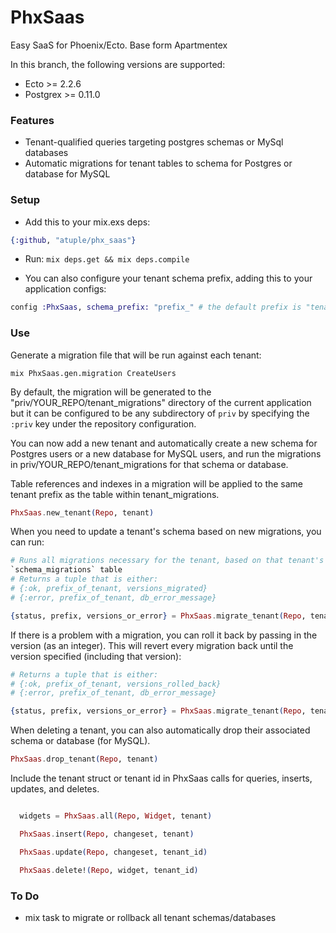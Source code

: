 # PhxSaas

Easy SaaS for Phoenix/Ecto.
Base form Apartmentex

In this branch, the following versions are supported:
* Ecto >= 2.2.6
* Postgrex >= 0.11.0

### Features
* Tenant-qualified queries targeting postgres schemas or MySql databases
* Automatic migrations for tenant tables to schema for Postgres or
database for MySQL

### Setup

- Add this to your mix.exs deps:
```elixir
{:github, "atuple/phx_saas"}
```
- Run:
```mix deps.get && mix deps.compile```

- You can also configure your tenant schema prefix, adding this to your application configs:
```elixir
config :PhxSaas, schema_prefix: "prefix_" # the default prefix is "tenant_"
```

### Use

Generate a migration file that will be run against each tenant:

```
mix PhxSaas.gen.migration CreateUsers
```

By default, the migration will be generated to the
"priv/YOUR_REPO/tenant_migrations" directory of the current application but it
can be configured to be any subdirectory of `priv` by specifying the `:priv` key
under the repository configuration.

You can now add a new tenant and automatically create a new schema for Postgres
users or a new database for MySQL users, and run the migrations in
priv/YOUR_REPO/tenant_migrations for that schema or database.

Table references and indexes in a migration will be applied to the same tenant
prefix as the table within tenant_migrations.

```elixir
PhxSaas.new_tenant(Repo, tenant)
```

When you need to update a tenant's schema based on new migrations, you can run:

```elixir
# Runs all migrations necessary for the tenant, based on that tenant's
`schema_migrations` table
# Returns a tuple that is either:
# {:ok, prefix_of_tenant, versions_migrated}
# {:error, prefix_of_tenant, db_error_message}

{status, prefix, versions_or_error} = PhxSaas.migrate_tenant(Repo, tenant)
```

If there is a problem with a migration, you can roll it back by passing in the
version (as an integer). This will revert every migration back until the version
specified (including that version):

```elixir
# Returns a tuple that is either:
# {:ok, prefix_of_tenant, versions_rolled_back}
# {:error, prefix_of_tenant, db_error_message}

{status, prefix, versions_or_error} = PhxSaas.migrate_tenant(Repo, tenant, :down, to: 20160711125401)
```

When deleting a tenant, you can also automatically drop their associated schema or database (for MySQL).

```elixir
PhxSaas.drop_tenant(Repo, tenant)
```

Include the tenant struct or tenant id in PhxSaas calls for queries, inserts, updates, and deletes.

```elixir

  widgets = PhxSaas.all(Repo, Widget, tenant)

  PhxSaas.insert(Repo, changeset, tenant)

  PhxSaas.update(Repo, changeset, tenant_id)

  PhxSaas.delete!(Repo, widget, tenant_id)

```

### To Do

- mix task to migrate or rollback all tenant schemas/databases
